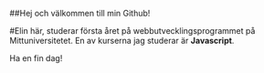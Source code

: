 ##Hej och välkommen till min Github!

#Elin här, studerar första året på webbutvecklingsprogrammet på Mittuniversitetet. En av kurserna jag studerar är **Javascript**.

Ha en fin dag!
